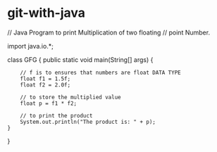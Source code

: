 # git-with-java
// Java Program to print Multiplication of two floating
// point Number.

import java.io.*;

class GFG {
	public static void main(String[] args)
	{

		// f is to ensures that numbers are float DATA TYPE
		float f1 = 1.5f;
		float f2 = 2.0f;

		// to store the multiplied value
		float p = f1 * f2;

		// to print the product
		System.out.println("The product is: " + p);
	}
}
